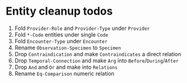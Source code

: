 # Entity cleanup todos
1. Fold `Provider-Role` and `Provider-Type` under `Provider`
2. Fold `*-Code` entities under single `Code`
3. Fold `Encounter-Type` under `Encounter`
4. Rename `Observation-Specimen` to `Specimen`
5. Drop `Contraindication` and make `Contraindicates` a direct relation
6. Drop `Temporal-Connection` and make `Arg` into `Before`/`During`/`After`
7. Drop `And` and `Or` and make into `Relations`
8. Rename `Eq-Comparison` numeric relation